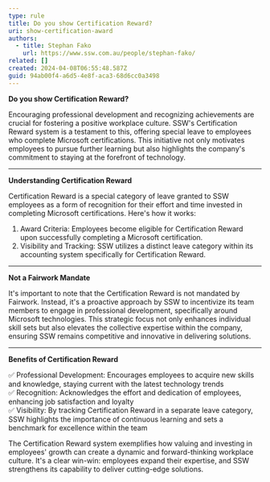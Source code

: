 ```yaml
---
type: rule
title: Do you show Certification Reward?
uri: show-certification-award
authors:
  - title: Stephan Fako
    url: https://www.ssw.com.au/people/stephan-fako/
related: []
created: 2024-04-08T06:55:48.587Z
guid: 94ab00f4-a6d5-4e8f-aca3-68d6cc0a3498
---
```

**Do you show Certification Reward?**
 
Encouraging professional development and recognizing achievements are crucial for fostering a positive workplace culture. SSW's Certification Reward system is a testament to this, offering special leave to employees who complete Microsoft certifications. This initiative not only motivates employees to pursue further learning but also highlights the company's commitment to staying at the forefront of technology.
 
---
 
**Understanding Certification Reward**
 
Certification Reward is a special category of leave granted to SSW employees as a form of recognition for their effort and time invested in completing Microsoft certifications. Here's how it works:
 
1. Award Criteria: Employees become eligible for Certification Reward upon successfully completing a Microsoft certification.
2. Visibility and Tracking: SSW utilizes a distinct leave category within its accounting system specifically for Certification Reward. 
 
---
 
**Not a Fairwork Mandate**
 
It's important to note that the Certification Reward is not mandated by Fairwork. Instead, it's a proactive approach by SSW to incentivize its team members to engage in professional development, specifically around Microsoft technologies. This strategic focus not only enhances individual skill sets but also elevates the collective expertise within the company, ensuring SSW remains competitive and innovative in delivering solutions.
 
---
 
**Benefits of Certification Reward**
 
✅ Professional Development: Encourages employees to acquire new skills and knowledge, staying current with the latest technology trends  
✅ Recognition: Acknowledges the effort and dedication of employees, enhancing job satisfaction and loyalty  
✅ Visibility: By tracking Certification Reward in a separate leave category, SSW highlights the importance of continuous learning and sets a benchmark for excellence within the team  
 
The Certification Reward system exemplifies how valuing and investing in employees' growth can create a dynamic and forward-thinking workplace culture. It's a clear win-win: employees expand their expertise, and SSW strengthens its capability to deliver cutting-edge solutions.
